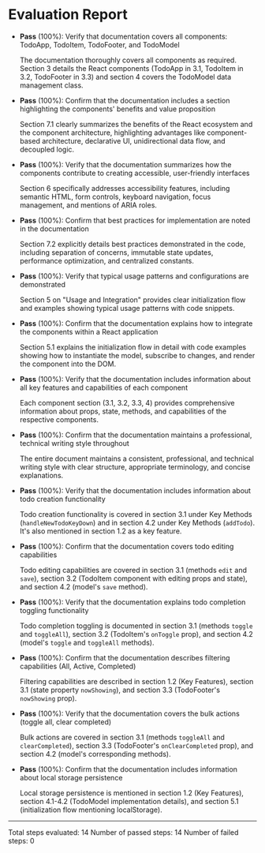 # Evaluation Report

- **Pass** (100%): Verify that documentation covers all components: TodoApp, TodoItem, TodoFooter, and TodoModel
  
  The documentation thoroughly covers all components as required. Section 3 details the React components (TodoApp in 3.1, TodoItem in 3.2, TodoFooter in 3.3) and section 4 covers the TodoModel data management class.

- **Pass** (100%): Confirm that the documentation includes a section highlighting the components' benefits and value proposition
  
  Section 7.1 clearly summarizes the benefits of the React ecosystem and the component architecture, highlighting advantages like component-based architecture, declarative UI, unidirectional data flow, and decoupled logic.

- **Pass** (100%): Verify that the documentation summarizes how the components contribute to creating accessible, user-friendly interfaces
  
  Section 6 specifically addresses accessibility features, including semantic HTML, form controls, keyboard navigation, focus management, and mentions of ARIA roles.

- **Pass** (100%): Confirm that best practices for implementation are noted in the documentation
  
  Section 7.2 explicitly details best practices demonstrated in the code, including separation of concerns, immutable state updates, performance optimization, and centralized constants.

- **Pass** (100%): Verify that typical usage patterns and configurations are demonstrated
  
  Section 5 on "Usage and Integration" provides clear initialization flow and examples showing typical usage patterns with code snippets.

- **Pass** (100%): Confirm that the documentation explains how to integrate the components within a React application
  
  Section 5.1 explains the initialization flow in detail with code examples showing how to instantiate the model, subscribe to changes, and render the component into the DOM.

- **Pass** (100%): Verify that the documentation includes information about all key features and capabilities of each component
  
  Each component section (3.1, 3.2, 3.3, 4) provides comprehensive information about props, state, methods, and capabilities of the respective components.

- **Pass** (100%): Confirm that the documentation maintains a professional, technical writing style throughout
  
  The entire document maintains a consistent, professional, and technical writing style with clear structure, appropriate terminology, and concise explanations.

- **Pass** (100%): Verify that the documentation includes information about todo creation functionality
  
  Todo creation functionality is covered in section 3.1 under Key Methods (`handleNewTodoKeyDown`) and in section 4.2 under Key Methods (`addTodo`). It's also mentioned in section 1.2 as a key feature.

- **Pass** (100%): Confirm that the documentation covers todo editing capabilities
  
  Todo editing capabilities are covered in section 3.1 (methods `edit` and `save`), section 3.2 (TodoItem component with editing props and state), and section 4.2 (model's `save` method).

- **Pass** (100%): Verify that the documentation explains todo completion toggling functionality
  
  Todo completion toggling is documented in section 3.1 (methods `toggle` and `toggleAll`), section 3.2 (TodoItem's `onToggle` prop), and section 4.2 (model's `toggle` and `toggleAll` methods).

- **Pass** (100%): Confirm that the documentation describes filtering capabilities (All, Active, Completed)
  
  Filtering capabilities are described in section 1.2 (Key Features), section 3.1 (state property `nowShowing`), and section 3.3 (TodoFooter's `nowShowing` prop).

- **Pass** (100%): Verify that the documentation covers the bulk actions (toggle all, clear completed)
  
  Bulk actions are covered in section 3.1 (methods `toggleAll` and `clearCompleted`), section 3.3 (TodoFooter's `onClearCompleted` prop), and section 4.2 (model's corresponding methods).

- **Pass** (100%): Confirm that the documentation includes information about local storage persistence
  
  Local storage persistence is mentioned in section 1.2 (Key Features), section 4.1-4.2 (TodoModel implementation details), and section 5.1 (initialization flow mentioning localStorage).

---

Total steps evaluated: 14
Number of passed steps: 14
Number of failed steps: 0